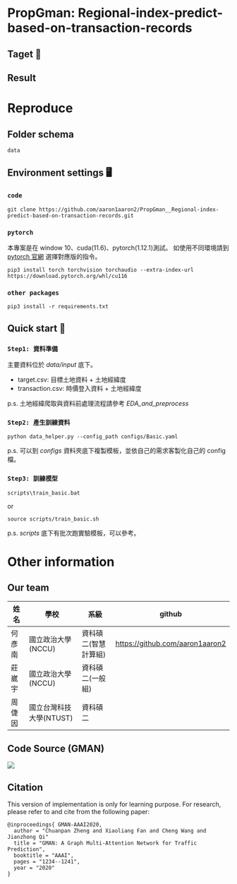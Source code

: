 # PropGman: Regional-index-predict-based-on-transaction-records

## Taget 🎯 


## Result 


# Reproduce
## Folder schema
```
data
```

## Environment settings 🖥️
### `code`
```shell
git clone https://github.com/aaron1aaron2/PropGman__Regional-index-predict-based-on-transaction-records.git
```
### `pytorch`
本專案是在 window 10、cuda(11.6)、pytorch(1.12.1)測試。
如使用不同環境請到 [pytorch 官網](https://pytorch.org/) 選擇對應版的指令。
```shell
pip3 install torch torchvision torchaudio --extra-index-url https://download.pytorch.org/whl/cu116
```

### `other packages`
```shell
pip3 install -r requirements.txt
```
## Quick start 🙋
### `Step1: 資料準備`
主要資料位於 *data/input* 底下。
- target.csv: 目標土地資料 + 土地經緯度
- transaction.csv: 時價登入資料 + 土地經緯度

p.s. 土地經緯爬取與資料前處理流程請參考 *EDA_and_preprocess*

### `Step2: 產生訓練資料`

```shell
python data_helper.py --config_path configs/Basic.yaml
```
p.s. 可以到 *configs* 資料夾底下複製模板，並依自己的需求客製化自己的 config 檔。

### `Step3: 訓練模型`
```shell
scripts\train_basic.bat
```
or
```shell
source scripts/train_basic.sh
```
p.s. *scripts* 底下有批次跑實驗模板，可以參考。
# Other information
## Our team
|姓名|學校|系級|github|
|-|-|-|-|
|何彥南|國立政治大學(NCCU)|資科碩二(智慧計算組)|https://github.com/aaron1aaron2|
|莊崴宇|國立政治大學(NCCU)|資科碩二(一般組)||
|周倢因|國立台灣科技大學(NTUST)|資科碩二|

## Code Source (GMAN)
[![](https://github-readme-stats.vercel.app/api/pin/?username=VincLee8188&repo=GMAN-PyTorch)](https://github.com/VincLee8188/GMAN-PyTorch)

## Citation

This version of implementation is only for learning purpose. For research, please refer to  and  cite from the following paper:
```
@inproceedings{ GMAN-AAAI2020,
  author = "Chuanpan Zheng and Xiaoliang Fan and Cheng Wang and Jianzhong Qi"
  title = "GMAN: A Graph Multi-Attention Network for Traffic Prediction",
  booktitle = "AAAI",
  pages = "1234--1241",
  year = "2020"
}
```
